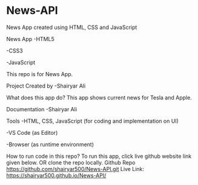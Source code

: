 # News-API
News App created using HTML, CSS and JavaScript

News App -HTML5

-CSS3

-JavaScript

This repo is for News App.

Project Created by -Shairyar Ali

What does this app do? This app shows current news for Tesla and Apple.

Documentation -Shairyar Ali

Tools -HTML, CSS, JavaScript (for coding and implementation on UI)

-VS Code (as Editor)

-Browser (as runtime environment)

How to run code in this repo? To run this app, click live github website link given below. OR clone the repo locally. Github Repo https://github.com/shairyar500/News-API.git Live Link: https://shairyar500.github.io/News-API/

